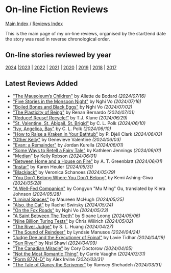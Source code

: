 # On-line Fiction Reviews

[Main Index](../../README.md) / [Reviews Index](../README.md)

This is the main page of my on-line reviews, organised by the start/end date the story was read in reverse chronological order.

## On-line stories reviewed by year
[2024](2024/README.md) |[2023](2023/README.md) | [2022](2022/README.md) | [2021](2021/README.md) | [2020](2020/README.md) | [2019](2019/README.md) | [2018](2018/README.md) | [2017](2017/README.md)

## Latest Reviews Added
- ["The Mausoleum’s Children"](2024/20240716-MausoleumChildren.md) by Aliette de Bodard *(2024/07/16)*
- ["Five Stories in the Monsoon Night"](2024/20240716-FiveStoriesMoonsoonNight.md) by Nghi Vo *(2024/07/16)*
- ["Boiled Bones and Black Eggs"](2024/20240702-BoiledBonesBlackEggs.md) by Nghi Vo *(2024/07/02)*
- ["The Plasticity of Being"](2024/20240701-PlaticityBeing.md) by Renan Bernardo *(2024/07/01)*
- ["Reduce! Reuse! Recycle!"](2024/20240629-ReduceReuseRecycle.md) by T.J. Klune *(2024/06/29)*
- ["St. Valentine, St. Abigail, St. Brigid"](2024/20240610-ValentineAbigailBrigid.md) by C. L. Polk *(2024/06/10)*
- ["Ivy, Angelica, Bay"](2024/20240610-IvyAngelicaBay.md) by C. L. Polk *(2024/06/10)*
- ["How to Raise a Kraken in Your Bathtub"](2024/20240603-RaiseKrakenBathtub.md) by P. Djèlí Clark *(2024/06/03)*
- ["Other Kelly"](2024/20240603-OtherKelly.md) by Genevieve Valentine *(2024/06/03)*
- ["Evan: a Remainder"](2024/20240601-EvanRemainder.md) by Jordan Kurella *(2024/06/01)*
- ["Some Ways to Retell a Fairy Tale"](2024/20240601-WaysRetellFairyTale.md) by Kathleen Jennings *(2024/06/01)*
- ["Median"](2024/20240601-Median.md) by Kelly Robson *(2024/06/01)*
- ["Between Home and a House on Fire"](2024/20240601-BetweenHomeHouseFire.md) by A. T. Greenblatt *(2024/06/01)*
- ["Instar"](2024/20240531-Instar.md) by Karen Heuler *(2024/05/31)*
- ["Blackjack"](2024/20240529-Blackjack.md) by Veronica Schanoes *(2024/05/29)*
- ["You Don't Belong Where You Don't Belong"](2024/20240528-YouDontBelong.md) by Kemi Ashing-Giwa *(2024/05/28)*
- ["A Well-Fed Companion"](2024/20240528-WellFedCompanion.md) by Congyun "Mu Ming" Gu, translated by Kiera Johnson *(2024/05/28)*
- ["Liminal Spaces"](2024/20240525-LiminalSpaces.md) by Maureen McHugh *(2024/05/25)*
- ["Also, the Cat"](2024/20240524-AlsoTheCat.md) by Rachel Swirsky *(2024/05/24)*
- ["On the Fox Roads"](2024/20240523-FoxRoads.md) by Nghi Vo *(2024/05/23)*
- ["A Saint Between The Teeth"](2024/20240506-SaintBetweenTeeth.md) by Sloane Leong *(2024/05/06)*
- ["Nine Billion Turing Tests"](2024/20240502-NineBillionTuringTests.md) by Chris Willrich *(2024/05/02)*
- ["The River Judge"](2024/20240427-RiverJudge.md) by S. L. Huang *(2024/04/27)*
- ["The Sound of Reindeer"](2024/20240424-SoundReindeer.md) by Lyndsie Manusos *(2024/04/24)*
- ["Judge Dee and the Executioner of Epinal"](2024/20240419-JudgeDeeExecutionerEpinal.md) by Lavie Tidhar *(2024/04/19)*
- ["Sun River"](2024/20240409-SunRiver.md) by Nisi Shawl *(2024/04/09)*
- ["The Canadian Miracle"](2024/20240405-CanadianMiracle.md) by Cory Doctorow *(2024/04/05)*
- ["Not the Most Romantic Thing"](2024/20240331-NotMostRomanticThing.md) by Carrie Vaughn *(2024/03/31)*
- ["Form 8774-D"](2024/20240331-Form8774D.md) by Alex Irvine *(2024/03/31)*
- ["The Tale of Clancy the Scrivener"](2024/20240331-ClancyScrivener.md) by Ramsey Shehadeh *(2024/03/31)*
